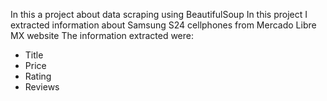 In this a project about data scraping using BeautifulSoup
In this project I extracted information about Samsung S24 cellphones from Mercado Libre MX website
The information extracted were:
- Title
- Price
- Rating
- Reviews

